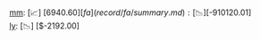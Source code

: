 [mm](record/mm/summary.md): [📈] [$6940.60]  
[fa](record/fa/summary.md): [📉] [$-910120.01]  
[ly](record/ly/summary.md): [📉] [$-2192.00]  
